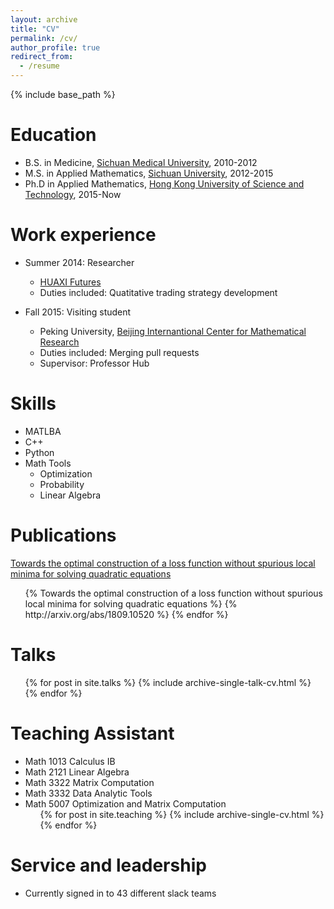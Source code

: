 ```yaml
---
layout: archive
title: "CV"
permalink: /cv/
author_profile: true
redirect_from:
  - /resume
---
```


{% include base_path %}

Education
======
* B.S. in Medicine, [Sichuan Medical University](http://wcums.scu.edu.cn/index/wzsy.htm), 2010-2012
* M.S. in Applied Mathematics, [Sichuan University](http://en.scu.edu.cn/), 2012-2015
* Ph.D in Applied Mathematics, [Hong Kong University of Science and Technology](https://www.ust.hk/), 2015-Now 

Work experience
======
* Summer 2014: Researcher
  * [HUAXI Futures](http://www.hxqh168.com/index.shtml)
  * Duties included: Quatitative trading strategy development

* Fall 2015: Visiting student
  * Peking University, [Beijing Internantional Center for Mathematical Research](http://bicmr.pku.edu.cn/)
  * Duties included: Merging pull requests
  * Supervisor: Professor Hub
  
Skills
======
* MATLBA
* C++
* Python
* Math Tools
  * Optimization
  * Probability
  * Linear Algebra

Publications
======
[Towards the optimal construction of a loss function without spurious local minima for solving quadratic equations](https://gitipanda.github.io/publications/)

  <ul>{% Towards the optimal construction of a loss function without spurious local minima for solving quadratic equations %}
    {% http://arxiv.org/abs/1809.10520 %}
  {% endfor %}</ul>
  
Talks
======
  <ul>{% for post in site.talks %}
    {% include archive-single-talk-cv.html %}
  {% endfor %}</ul>
  
Teaching Assistant
====== 
* Math 1013 Calculus IB
* Math 2121 Linear Algebra
* Math 3322 Matrix Computation
* Math 3332 Data Analytic Tools
* Math 5007 Optimization and Matrix Computation
  <ul>{% for post in site.teaching %}
    {% include archive-single-cv.html %}
  {% endfor %}</ul>
  
Service and leadership
======
* Currently signed in to 43 different slack teams
